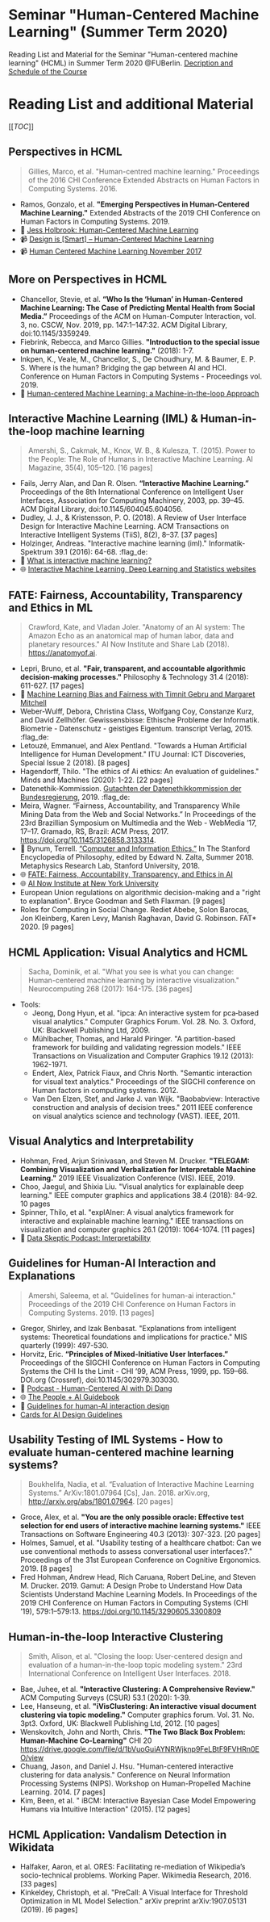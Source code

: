 # Seminar "Human-Centered Machine Learning" (Summer Term 2020)
Reading List and Material for the Seminar "Human-centered machine learning" (HCML) in Summer Term 2020 @FUBerlin.
[Decription and Schedule of the Course](https://www.mi.fu-berlin.de/en/inf/groups/hcc/teaching/summer-term-2020/seminar_interactive_machine_learning.html)


# Reading List and additional Material

[[_TOC_]]

## Perspectives in HCML

> Gillies, Marco, et al. "Human-centred machine learning." Proceedings of the 2016 CHI Conference Extended Abstracts on Human Factors in Computing Systems. 2016.

* Ramos, Gonzalo, et al. **"Emerging Perspectives in Human-Centered Machine Learning."** Extended Abstracts of the 2019 CHI Conference on Human Factors in Computing Systems. 2019.
* :newspaper: [Jess Holbrook: Human-Centered Machine Learning](https://medium.com/google-design/human-centered-machine-learning-a770d10562cd)
* :video_camera: [Design is [Smart] – Human-Centered Machine Learning](https://www.youtube.com/watch?v=cNW89xkMYLo)
* :video_camera: [Human Centered Machine Learning November 2017](https://www.youtube.com/watch?v=X3GXRQ5eQSY)


## More on Perspectives in HCML
* Chancellor, Stevie, et al. **“Who Is the ‘Human’ in Human-Centered Machine Learning: The Case of Predicting Mental Health from Social Media.”** Proceedings of the ACM on Human-Computer Interaction, vol. 3, no. CSCW, Nov. 2019, pp. 147:1–147:32. ACM Digital Library, doi:10.1145/3359249.
* Fiebrink, Rebecca, and Marco Gillies. **"Introduction to the special issue on human-centered machine learning."** (2018): 1-7.
* Inkpen, K., Veale, M., Chancellor, S., De Choudhury, M. & Baumer, E. P. S. Where is the human? Bridging the gap between AI and HCI. Conference on Human Factors in Computing Systems - Proceedings vol. 2019.
* :newspaper: [Human-centered Machine Learning: a Machine-in-the-loop Approach](https://medium.com/@ChenhaoTan/human-centered-machine-learning-a-machine-in-the-loop-approach-ed024db34fe7)


## Interactive Machine Learning (IML) & Human-in-the-loop machine learning

> Amershi, S., Cakmak, M., Knox, W. B., & Kulesza, T. (2015). Power to the People: The Role of Humans in Interactive Machine Learning. AI Magazine, 35(4), 105–120. [16 pages]

* Fails, Jerry Alan, and Dan R. Olsen. **“Interactive Machine Learning.”** Proceedings of the 8th International Conference on Intelligent User Interfaces, Association for Computing Machinery, 2003, pp. 39–45. ACM Digital Library, doi:10.1145/604045.604056.
* Dudley, J. J., & Kristensson, P. O. (2018). A Review of User Interface Design for Interactive Machine Learning. ACM Transactions on Interactive Intelligent Systems (TiiS), 8(2), 8–37. [37 pages]
* Holzinger, Andreas. "Interactive machine learning (iml)." Informatik-Spektrum 39.1 (2016): 64-68. :flag_de:
* :newspaper: [What is interactive machine learning?](https://hub.packtpub.com/what-is-interactive-machine-learning/)
* :globe_with_meridians: [Interactive Machine Learning, Deep Learning and Statistics websites
](https://p.migdal.pl/interactive-machine-learning-list/)


## FATE: Fairness, Accountability, Transparency and Ethics in ML
> Crawford, Kate, and Vladan Joler. "Anatomy of an AI system: The Amazon Echo as an anatomical map of human labor, data and planetary resources." AI Now Institute and Share Lab (2018). https://anatomyof.ai.

* Lepri, Bruno, et al. **"Fair, transparent, and accountable algorithmic decision-making processes."** Philosophy & Technology 31.4 (2018): 611-627. [17 pages]
* :microphone: [Machine Learning Bias and Fairness with Timnit Gebru and Margaret Mitchell]( https://www.gcppodcast.com/post/episode-114-machine-learning-bias-and-fairness-with-timnit-gebru-and-margaret-mitchell/)
* Weber-Wulff, Debora, Christina Class, Wolfgang Coy, Constanze Kurz, and David Zellhöfer. Gewissensbisse: Ethische Probleme der Informatik. Biometrie - Datenschutz - geistiges Eigentum. transcript Verlag, 2015. :flag_de:
* Letouzé, Emmanuel, and Alex Pentland. "Towards a Human Artificial Intelligence for Human Development." ITU Journal: ICT Discoveries, Special Issue 2 (2018). [8 pages]
* Hagendorff, Thilo. "The ethics of Ai ethics: An evaluation of guidelines." Minds and Machines (2020): 1-22. [22 pages]
* Datenethik-Kommission. [Gutachten der Datenethikkommission der Bundesregierung](https://www.bmi.bund.de/SharedDocs/downloads/DE/publikationen/themen/it-digitalpolitik/gutachten-datenethikkommission.pdf?__blob=publicationFile&v=6), 2019. :flag_de:
* Meira, Wagner. “Fairness, Accountability, and Transparency While Mining Data from the Web and Social Networks.” In Proceedings of the 23rd Brazillian Symposium on Multimedia and the Web  - WebMedia ’17, 17–17. Gramado, RS, Brazil: ACM Press, 2017. https://doi.org/10.1145/3126858.3133314.
* :newspaper: Bynum, Terrell. [“Computer and Information Ethics.”](https://plato.stanford.edu/archives/sum2018/entries/ethics-computer/) In The Stanford Encyclopedia of Philosophy, edited by Edward N. Zalta, Summer 2018. Metaphysics Research Lab, Stanford University, 2018.
* :globe_with_meridians: [FATE: Fairness, Accountability, Transparency, and Ethics in AI](https://www.microsoft.com/en-us/research/group/fate/)
* :globe_with_meridians: [AI Now Institute at New York University](https://ainowinstitute.org/)
* European Union regulations on algorithmic decision-making and a "right to explanation". Bryce Goodman and Seth Flaxman. [9 pages]
* Roles for Computing in Social Change. Rediet Abebe, Solon Barocas, Jon Kleinberg, Karen Levy, Manish Raghavan, David G. Robinson. FAT* 2020. [9 pages]


## HCML Application: Visual Analytics and HCML
> Sacha, Dominik, et al. "What you see is what you can change: Human-centered machine learning by interactive visualization." Neurocomputing 268 (2017): 164-175. [36 pages]

* Tools:
    * Jeong, Dong Hyun, et al. "ipca: An interactive system for pca‐based visual analytics." Computer Graphics Forum. Vol. 28. No. 3. Oxford, UK: Blackwell Publishing Ltd, 2009.
    * Mühlbacher, Thomas, and Harald Piringer. "A partition-based framework for building and validating regression models." IEEE Transactions on Visualization and Computer Graphics 19.12 (2013): 1962-1971.
    * Endert, Alex, Patrick Fiaux, and Chris North. "Semantic interaction for visual text analytics." Proceedings of the SIGCHI conference on Human factors in computing systems. 2012.
    * Van Den Elzen, Stef, and Jarke J. van Wijk. "Baobabview: Interactive construction and analysis of decision trees." 2011 IEEE conference on visual analytics science and technology (VAST). IEEE, 2011.

## Visual Analytics and Interpretability
* Hohman, Fred, Arjun Srinivasan, and Steven M. Drucker. **"TELEGAM: Combining Visualization and Verbalization for Interpretable Machine Learning."** 2019 IEEE Visualization Conference (VIS). IEEE, 2019.
* Choo, Jaegul, and Shixia Liu. "Visual analytics for explainable deep learning." IEEE computer graphics and applications 38.4 (2018): 84-92. 10 pages
* Spinner, Thilo, et al. "explAIner: A visual analytics framework for interactive and explainable machine learning." IEEE transactions on visualization and computer graphics 26.1 (2019): 1064-1074. [11 pages]
* :microphone: [Data Skeptic Podcast: Interpretability](https://podcasts.google.com/?feed=aHR0cHM6Ly9kYXRhc2tlcHRpYy5saWJzeW4uY29tL3Jzcw&episode=NjU0OWYzY2MtNmRhZC00NTk4LThlODItZTdhMjc2ODNjOGJi)



## Guidelines for Human-AI Interaction and Explanations
> Amershi, Saleema, et al. "Guidelines for human-ai interaction." Proceedings of the 2019 CHI Conference on Human Factors in Computing Systems. 2019. [13 pages]

* Gregor, Shirley, and Izak Benbasat. "Explanations from intelligent systems: Theoretical foundations and implications for practice." MIS quarterly (1999): 497-530.
* Horvitz, Eric. **“Principles of Mixed-Initiative User Interfaces.”** Proceedings of the SIGCHI Conference on Human Factors in Computing Systems the CHI Is the Limit - CHI ’99, ACM Press, 1999, pp. 159–66. DOI.org (Crossref), doi:10.1145/302979.303030.
* :microphone: [Podcast - Human-Centered AI with Di Dang](https://www.gcppodcast.com/post/episode-176-human-centered-ai/)
* :globe_with_meridians: [The People + AI Guidebook](https://pair.withgoogle.com/guidebook/)
* :newspaper: [Guidelines for human-AI interaction design](https://www.microsoft.com/en-us/research/blog/guidelines-for-human-ai-interaction-design/)
* [Cards for AI Design Guidelines](https://www.microsoft.com/en-us/research/uploads/prod/2019/04/AI-Design-guidelines_041519.pdf)


## Usability Testing of IML Systems - How to evaluate human-centered machine learning systems?

> Boukhelifa, Nadia, et al. “Evaluation of Interactive Machine Learning Systems.” ArXiv:1801.07964 [Cs], Jan. 2018. arXiv.org, http://arxiv.org/abs/1801.07964. [20 pages]

* Groce, Alex, et al. **"You are the only possible oracle: Effective test selection for end users of interactive machine learning systems."** IEEE Transactions on Software Engineering 40.3 (2013): 307-323. [20 pages]
* Holmes, Samuel, et al. "Usability testing of a healthcare chatbot: Can we use conventional methods to assess conversational user interfaces?." Proceedings of the 31st European Conference on Cognitive Ergonomics. 2019. [8 pages]
* Fred Hohman, Andrew Head, Rich Caruana, Robert DeLine, and Steven M. Drucker. 2019. Gamut: A Design Probe to Understand How Data Scientists Understand Machine Learning Models. In Proceedings of the 2019 CHI Conference on Human Factors in Computing Systems (CHI ’19), 579:1–579:13. https://doi.org/10.1145/3290605.3300809


## Human-in-the-loop Interactive Clustering
> Smith, Alison, et al. "Closing the loop: User-centered design and evaluation of a human-in-the-loop topic modeling system." 23rd International Conference on Intelligent User Interfaces. 2018.

* Bae, Juhee, et al. **"Interactive Clustering: A Comprehensive Review."** ACM Computing Surveys (CSUR) 53.1 (2020): 1-39.
* Lee, Hanseung, et al. **"iVisClustering: An interactive visual document clustering via topic modeling."** Computer graphics forum. Vol. 31. No. 3pt3. Oxford, UK: Blackwell Publishing Ltd, 2012. [10 pages]
* Wenskovitch, John and North, Chris. **"The Two Black Box Problem: Human-Machine Co-Learning"** CHI 20 https://drive.google.com/file/d/1bVuoGuiAYNRWjknp9FeLBtF9FVHRn0EO/view
* Chuang, Jason, and Daniel J. Hsu. "Human-centered interactive clustering for data analysis." Conference on Neural Information Processing Systems (NIPS). Workshop on Human-Propelled Machine Learning. 2014. [7 pages]
* Kim, Been, et al. " iBCM: Interactive Bayesian Case Model Empowering Humans via Intuitive Interaction" (2015). [12 pages]

## HCML Application: Vandalism Detection in Wikidata
* Halfaker, Aaron, et al. ORES: Facilitating re-mediation of Wikipedia’s socio-technical problems. Working Paper. Wikimedia Research, 2016. [33 pages]
* Kinkeldey, Christoph, et al. "PreCall: A Visual Interface for Threshold Optimization in ML Model Selection." arXiv preprint arXiv:1907.05131 (2019). [6 pages]
